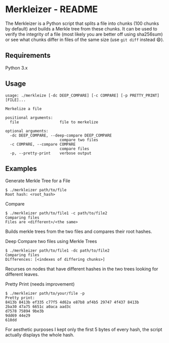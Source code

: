 # Merkleizer - README
The Merkleizer is a Python script that splits a file into chunks (100 chunks by default) and builds a Merkle tree from these chunks. It can be used to verify the integrity of a file (most likely you are better off using sha256sum) or see what chunks differ in files of the same size (use ```git diff``` instead :smile:).

## Requirements
Python 3.x

## Usage
```
usage: ./merkleize [-dc DEEP_COMPARE] [-c COMPARE] [-p PRETTY_PRINT] [FILE]...

Merkelize a file

positional arguments:
  file                  file to merkelize

optional arguments:
  -dc DEEP_COMPARE, --deep-compare DEEP_COMPARE
                        compare two files
  -c COMPARE, --compare COMPARE
                        compare files
  -p, --pretty-print    verbose output
```

## Examples
Generate Merkle Tree for a File
```
$ ./merkleizer path/to/file
Root hash: <root_hash>
```

Compare
```
$ ./merkleizer path/to/file1 -c path/to/file2
Comparing files
Files are <different>/<the same>
```
Builds merkle trees from the two files and compares their root hashes.

Deep Compare two files using Merkle Trees
```
$ ./merkleizer path/to/file1 -dc path/to/file2
Comparing files
Differences: [<indexes of differing chunks>]
```
Recurses on nodes that have different hashes in the two trees looking for different leaves.

Pretty Print (needs improvement)
```
$ ./merkleizer path/to/your/file -p
Pretty print:
8413b 8413b ef335 c77f5 4d62a e87b8 af4b5 29747 4f437 8413b
2ba30 47a75 6651c a0aca aad3c
d7578 75894 9be3b
9dd69 44e29
610dd
```

For aesthetic purposes I kept only the first 5 bytes of every hash, the script actually displays the whole hash.
